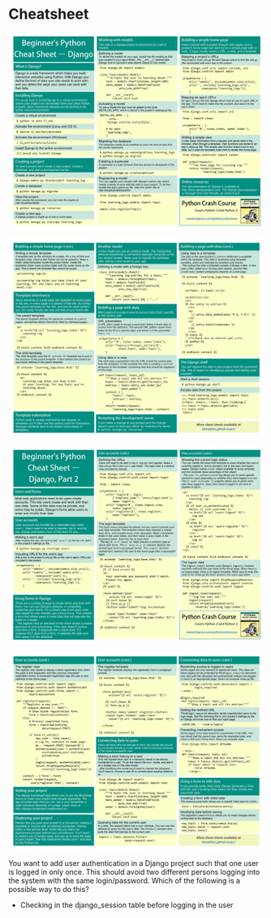 # Cheatsheet

![image](../../media/django-Cheatsheet-image1.jpg)

![image](../../media/django-Cheatsheet-image2.jpg)

![image](../../media/Cheatsheet-image3.jpg)

![image](../../media/Cheatsheet-image4.jpg)

You want to add user authentication in a Django project such that one user is logged in only once. This should avoid two different persons logging into the system with the same login/password. Which of the following is a possible way to do this?

- Checking in the django_session table before logging in the user
